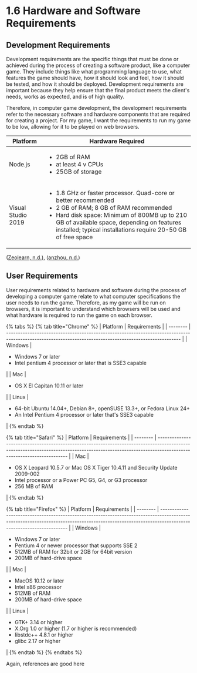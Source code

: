 # 1.6 Hardware and Software Requirements

## Development Requirements

Development requirements are the specific things that must be done or achieved during the process of creating a software product, like a computer game. They include things like what programming language to use, what features the game should have, how it should look and feel, how it should be tested, and how it should be deployed. Development requirements are important because they help ensure that the final product meets the client's needs, works as expected, and is of high quality.

Therefore, in computer game development, the development requirements refer to the necessary software and hardware components that are required for creating a project. For my game, I want the requirements to run my game to be low, allowing for it to be played on web browsers.&#x20;

| Platform           | Hardware Required                                                                                                                                                                                                                                                                            |
| ------------------ | -------------------------------------------------------------------------------------------------------------------------------------------------------------------------------------------------------------------------------------------------------------------------------------------- |
| Node.js            | <ul><li>2GB of RAM</li><li>at least 4 v CPUs</li><li>25GB of storage</li></ul>                                                                                                                                                                                                               |
| Visual Studio 2019 | <ul><li>1.8 GHz or faster processor. Quad-core or better recommended</li><li>2 GB of RAM; 8 GB of RAM recommended</li><li>Hard disk space: Minimum of 800MB up to 210 GB of available space, depending on features installed; typical installations require 20-50 GB of free space</li></ul> |

([Zeolearn, n.d.](../reference-list.md)), ([anzhou, n.d.](../reference-list.md))

## User Requirements

User requirements related to hardware and software during the process of developing a computer game relate to what computer specifications the user needs to run the game. Therefore, as my game will be run on browsers, it is important to understand which browsers will be used and what hardware is required to run the game on each browser.

{% tabs %}
{% tab title="Chrome" %}
| Platform | Requirements                                                                                                                                             |
| -------- | -------------------------------------------------------------------------------------------------------------------------------------------------------- |
| Windows  | <ul><li>Windows 7 or later</li><li>Intel pentium 4 processor or later that is SSE3 capable</li></ul>                                                     |
| Mac      | <ul><li>OS X El Capitan 10.11 or later</li></ul>                                                                                                         |
| Linux    | <ul><li>64-bit Ubuntu 14.04+, Debian 8+, openSUSE 13.3+, or Fedora Linux 24+</li><li>An Intel Pentium 4 processor or later that's SSE3 capable</li></ul> |
{% endtab %}

{% tab title="Safari" %}
| Platform | Requirements                                                                                                                                                                                         |
| -------- | ---------------------------------------------------------------------------------------------------------------------------------------------------------------------------------------------------- |
| Mac      | <ul><li>OS X Leopard 10.5.7 or Mac OS X Tiger       10.4.11 and Security Update 2009-002</li><li>Intel processor or a Power PC G5, G4,               or G3 processor</li><li>256 MB of RAM</li></ul> |
{% endtab %}

{% tab title="Firefox" %}
| Platform | Requirements                                                                                                                                                                                       |
| -------- | -------------------------------------------------------------------------------------------------------------------------------------------------------------------------------------------------- |
| Windows  | <ul><li>Windows 7 or later</li><li>Pentium 4 or newer processor that          supports SSE 2</li><li>512MB of RAM for 32bit or 2GB for 64bit   version</li><li>200MB of hard-drive space</li></ul> |
| Mac      | <ul><li>MacOS 10.12 or later</li><li>Intel x86 processor</li><li>512MB of RAM</li><li>200MB of hard-drive space</li></ul>                                                                          |
| Linux    | <ul><li>GTK+ 3.14 or higher</li><li>X.Org 1.0 or higher (1.7 or higher is recommended)</li><li>libstdc++ 4.8.1 or higher</li><li>glibc 2.17 or higher</li></ul>                                    |
{% endtab %}
{% endtabs %}

Again, references are good here
